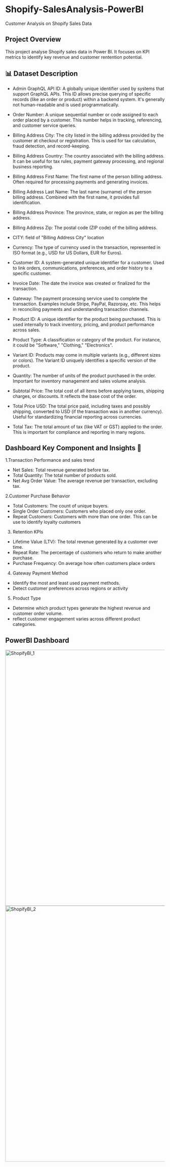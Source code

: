 # Shopify-SalesAnalysis-PowerBI
Customer Analysis on Shopify Sales Data



## Project Overview

This project analyse Shopify sales data in Power BI. It focuses on KPI metrics to identify key revenue and customer rentention potential.





## 📊 Dataset Description

- Admin GraphQL API ID:
A globally unique identifier used by systems that support GraphQL APIs. This ID allows precise querying of specific records (like an order or product) within a backend system. It's generally not human-readable and is used programmatically.

- Order Number:
A unique sequential number or code assigned to each order placed by a customer. This number helps in tracking, referencing, and customer service queries. 

- Billing Address City:
The city listed in the billing address provided by the customer at checkout or registration. This is used for tax calculation, fraud detection, and record-keeping.

- Billing Address Country:
The country associated with the billing address. It can be useful for tax rules, payment gateway processing, and regional business reporting.

- Billing Address First Name:
The first name of the person  billing address. Often required for processing payments and generating invoices.

- Billing Address Last Name:
The last name (surname) of the person billing address. Combined with the first name, it provides full identification.

- Billing Address Province:
The province, state, or region as per the billing address.

- Billing Address Zip:
The postal code (ZIP code) of the billing address. 

- CITY:
field of "Billing Address City" location

- Currency:
The type of currency used in the transaction, represented in ISO format (e.g., USD for US Dollars, EUR for Euros).

- Customer ID:
A system-generated unique identifier for a customer. Used to link orders, communications, preferences, and order history to a specific customer.

- Invoice Date:
The date the invoice was created or finalized for the transaction. 

- Gateway:
The payment processing service used to complete the transaction. Examples include Stripe, PayPal, Razorpay, etc. This helps in reconciling payments and understanding transaction channels.

- Product ID:
A unique identifier for the product being purchased. This is used internally to track inventory, pricing, and product performance across sales.

- Product Type:
A classification or category of the product. For instance, it could be "Software," "Clothing," "Electronics".

- Variant ID:
Products may come in multiple variants (e.g., different sizes or colors). The Variant ID uniquely identifies a specific version of the product.

- Quantity:
The number of units of the product purchased in the order. Important for inventory management and sales volume analysis.

- Subtotal Price:
The total cost of all items before applying taxes, shipping charges, or discounts. It reflects the base cost of the order.

- Total Price USD: 
The total price paid, including taxes and possibly shipping, converted to USD (if the transaction was in another currency). Useful for standardizing financial reporting across currencies.

- Total Tax:
The total amount of tax (like VAT or GST) applied to the order. This is important for compliance and reporting in many regions.




## Dashboard Key Component and Insights 🚀

1.Transaction Performance and sales trend 
- Net Sales: Total revenue generated before tax.
- Total Quantity: The total number of products sold.
- Net Avg Order Value: The average revenue per transaction, excluding tax.


2.Customer Purchase Behavior
- Total Customers: The count of unique buyers.
- Single Order Customers: Customers who placed only one order.
- Repeat Customers: Customers with more than one order. This can be use to identify loyalty customers

3. Retention KPIs
- Lifetime Value (LTV): The total revenue generated by a customer over time.
- Repeat Rate: The percentage of customers who return to make another purchase.
- Purchase Frequency: On average how often customers place orders


4. Gateway Payment Method
- Identify the most and least used payment methods.
- Detect customer preferences across regions or activity 

5. Product Type
- Determine which product types generate the highest revenue and customer order volume.
- reflect customer engagement varies across different product categories.


## PowerBI Dashboard


<img width="1380" height="806" alt="ShopifyBI_1" src="https://github.com/user-attachments/assets/66f12952-bd9b-432b-adc2-5294df99c4c6" />



<img width="1372" height="806" alt="ShopifyBI_2" src="https://github.com/user-attachments/assets/942a4796-848a-4856-8604-6fa9c42f8629" />



